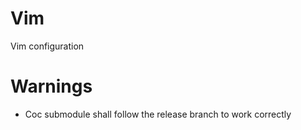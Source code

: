# Vim
Vim configuration

# Warnings

- Coc submodule shall follow the release branch to work correctly
